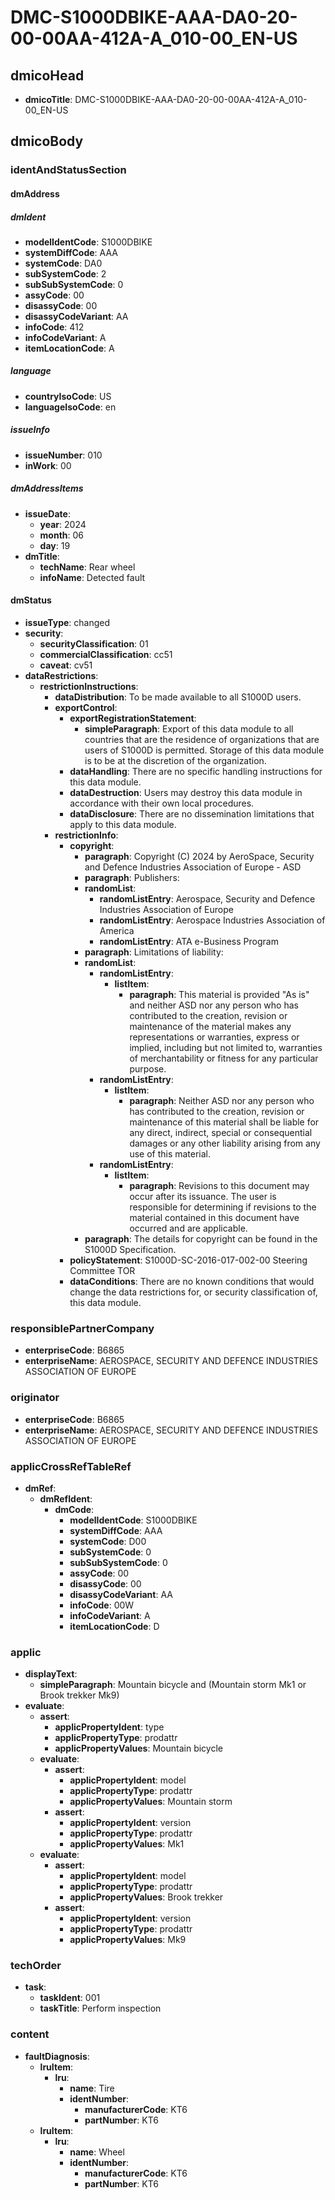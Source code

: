 # DMC-S1000DBIKE-AAA-DA0-20-00-00AA-412A-A_010-00_EN-US

## dmicoHead

*   **dmicoTitle**: DMC-S1000DBIKE-AAA-DA0-20-00-00AA-412A-A_010-00_EN-US

## dmicoBody

### identAndStatusSection

#### dmAddress

##### dmIdent

*   **modelIdentCode**: S1000DBIKE
*   **systemDiffCode**: AAA
*   **systemCode**: DA0
*   **subSystemCode**: 2
*   **subSubSystemCode**: 0
*   **assyCode**: 00
*   **disassyCode**: 00
*   **disassyCodeVariant**: AA
*   **infoCode**: 412
*   **infoCodeVariant**: A
*   **itemLocationCode**: A

##### language

*   **countryIsoCode**: US
*   **languageIsoCode**: en

##### issueInfo

*   **issueNumber**: 010
*   **inWork**: 00

##### dmAddressItems

*   **issueDate**:
    *   **year**: 2024
    *   **month**: 06
    *   **day**: 19
*   **dmTitle**:
    *   **techName**: Rear wheel
    *   **infoName**: Detected fault

#### dmStatus

*   **issueType**: changed
*   **security**:
    *   **securityClassification**: 01
    *   **commercialClassification**: cc51
    *   **caveat**: cv51
*   **dataRestrictions**:
    *   **restrictionInstructions**:
        *   **dataDistribution**: To be made available to all S1000D users.
        *   **exportControl**:
            *   **exportRegistrationStatement**:
                *   **simpleParagraph**: Export of this data module to all countries that are the residence of organizations that are users of S1000D is permitted. Storage of this data module is to be at the discretion of the organization.
            *   **dataHandling**: There are no specific handling instructions for this data module.
            *   **dataDestruction**: Users may destroy this data module in accordance with their own local procedures.
            *   **dataDisclosure**: There are no dissemination limitations that apply to this data module.
        *   **restrictionInfo**:
            *   **copyright**:
                *   **paragraph**: Copyright (C) 2024 by AeroSpace, Security and Defence Industries Association of Europe - ASD
                *   **paragraph**: Publishers:
                *   **randomList**:
                    *   **randomListEntry**: Aerospace, Security and Defence Industries Association of Europe
                    *   **randomListEntry**: Aerospace Industries Association of America
                    *   **randomListEntry**: ATA e-Business Program
                *   **paragraph**: Limitations of liability:
                *   **randomList**:
                    *   **randomListEntry**:
                        *   **listItem**:
                            *   **paragraph**: This material is provided "As is" and neither ASD nor any person who has contributed to the creation, revision or maintenance of the material makes any representations or warranties, express or implied, including but not limited to, warranties of merchantability or fitness for any particular purpose.
                    *   **randomListEntry**:
                        *   **listItem**:
                            *   **paragraph**: Neither ASD nor any person who has contributed to the creation, revision or maintenance of this material shall be liable for any direct, indirect, special or consequential damages or any other liability arising from any use of this material.
                    *   **randomListEntry**:
                        *   **listItem**:
                            *   **paragraph**: Revisions to this document may occur after its issuance. The user is responsible for determining if revisions to the material contained in this document have occurred and are applicable.
                *   **paragraph**: The details for copyright can be found in the S1000D Specification.
            *   **policyStatement**: S1000D-SC-2016-017-002-00 Steering Committee TOR
            *   **dataConditions**: There are no known conditions that would change the data restrictions for, or security classification of, this data module.

### responsiblePartnerCompany

*   **enterpriseCode**: B6865
*   **enterpriseName**: AEROSPACE, SECURITY AND DEFENCE INDUSTRIES ASSOCIATION OF EUROPE

### originator

*   **enterpriseCode**: B6865
*   **enterpriseName**: AEROSPACE, SECURITY AND DEFENCE INDUSTRIES ASSOCIATION OF EUROPE

### applicCrossRefTableRef

*   **dmRef**:
    *   **dmRefIdent**:
        *   **dmCode**:
            *   **modelIdentCode**: S1000DBIKE
            *   **systemDiffCode**: AAA
            *   **systemCode**: D00
            *   **subSystemCode**: 0
            *   **subSubSystemCode**: 0
            *   **assyCode**: 00
            *   **disassyCode**: 00
            *   **disassyCodeVariant**: AA
            *   **infoCode**: 00W
            *   **infoCodeVariant**: A
            *   **itemLocationCode**: D

### applic

*   **displayText**:
    *   **simpleParagraph**: Mountain bicycle and (Mountain storm Mk1 or Brook trekker Mk9)
*   **evaluate**:
    *   **assert**:
        *   **applicPropertyIdent**: type
        *   **applicPropertyType**: prodattr
        *   **applicPropertyValues**: Mountain bicycle
    *   **evaluate**:
        *   **assert**:
            *   **applicPropertyIdent**: model
            *   **applicPropertyType**: prodattr
            *   **applicPropertyValues**: Mountain storm
        *   **assert**:
            *   **applicPropertyIdent**: version
            *   **applicPropertyType**: prodattr
            *   **applicPropertyValues**: Mk1
    *   **evaluate**:
        *   **assert**:
            *   **applicPropertyIdent**: model
            *   **applicPropertyType**: prodattr
            *   **applicPropertyValues**: Brook trekker
        *   **assert**:
            *   **applicPropertyIdent**: version
            *   **applicPropertyType**: prodattr
            *   **applicPropertyValues**: Mk9

### techOrder

*   **task**:
    *   **taskIdent**: 001
    *   **taskTitle**: Perform inspection

### content

*   **faultDiagnosis**:
    *   **lruItem**:
        *   **lru**:
            *   **name**: Tire
            *   **identNumber**:
                *   **manufacturerCode**: KT6
                *   **partNumber**: KT6
    *   **lruItem**:
        *   **lru**:
            *   **name**: Wheel
            *   **identNumber**:
                *   **manufacturerCode**: KT6
                *   **partNumber**: KT6
